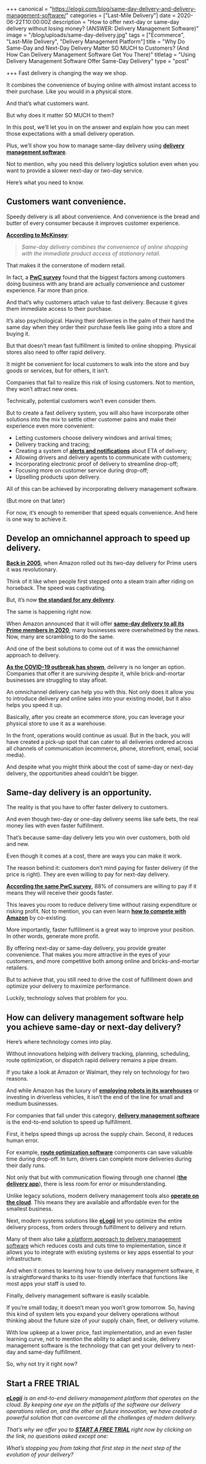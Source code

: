 +++
canonical = "https://elogii.com/blog/same-day-delivery-and-delivery-management-software/"
categories = ["Last-Mile Delivery"]
date = 2020-06-22T10:00:00Z
description = "How to offer next-day or same-day delivery without losing money? (ANSWER: Delivery Management Software)"
image = "/blog/uploads/same-day-delivery.jpg"
tags = ["Ecommerce", "Last-Mile Delivery", "Delivery Management Platform"]
title = "Why Do Same-Day and Next-Day Delivery Matter SO MUCH to Customers? (And How Can Delivery Management Software Get You There)"
titletag = "Using Delivery Management Software Offer Same-Day Delivery"
type = "post"

+++
Fast delivery is changing the way we shop.

It combines the convenience of buying online with almost instant access to their purchase. Like you would in a physical store.

And that’s what customers want.

But why does it matter SO MUCH to them?

In this post, we’ll let you in on the answer and explain how you can meet those expectations with a small delivery operation.

Plus, we’ll show you how to manage same-day delivery using [**delivery management software**](https://elogii.com/blog/the-delivery-management-software-market-how-to-choose-the-solution-that-works-for-your-delivery-in-2020/).

Not to mention, why you need this delivery logistics solution even when you want to provide a slower next-day or two-day service.

Here’s what you need to know.

## Customers want convenience.

Speedy delivery is all about convenience. And convenience is the bread and butter of every consumer because it improves customer experience.

[**According to McKinsey**](https://www.mckinsey.com/\~/media/McKinsey/Industries/Travel%20Transport%20and%20Logistics/Our%20Insights/Same%20day%20delivery%20the%20next%20evolutionary%20step%20in%20parcel%20logistics/Sameday_delivery_The_next_evolutionary_step_in_parcel_logistics.ashx):

> _Same-day delivery combines the convenience of online shopping with the immediate product access of stationary retail._

That makes it the cornerstone of modern retail.

In fact, a [**PwC survey**](https://www.pwc.com/gx/en/industries/consumer-markets/consumer-insights-survey.html) found that the biggest factors among customers doing business with any brand are actually convenience and customer experience. Far more than price.

And that’s why customers attach value to fast delivery. Because it gives them immediate access to their purchase.

It’s also psychological. Having their deliveries in the palm of their hand the same day when they order their purchase feels like going into a store and buying it.

But that doesn’t mean fast fulfillment is limited to online shopping. Physical stores also need to offer rapid delivery.

It might be convenient for local customers to walk into the store and buy goods or services, but for others, it isn’t.

Companies that fail to realize this risk of losing customers. Not to mention, they won’t attract new ones.

Technically, potential customers won’t even consider them.

But to create a fast delivery system, you will also have incorporate other solutions into the mix to settle other customer pains and make their experience even more convenient:

* Letting customers choose delivery windows and arrival times;
* Delivery tracking and tracing;
* Creating a system of [**alerts and notifications**](https://elogii.com/capabilities/communication-alerts) about ETA of delivery;
* Allowing drivers and delivery agents to communicate with customers;
* Incorporating electronic proof of delivery to streamline drop-off;
* Focusing more on customer service during drop-off;
* Upselling products upon delivery.

All of this can be achieved by incorporating delivery management software.

(But more on that later)

For now, it’s enough to remember that speed equals convenience. And here is one way to achieve it.

## Develop an omnichannel approach to speed up delivery.

[**Back in 2005**](https://money.cnn.com/2018/04/28/technology/amazon-prime-timeline/index.html), when Amazon rolled out its two-day delivery for Prime users it was revolutionary.

Think of it like when people first stepped onto a steam train after riding on horseback. The speed was captivating.

But, it’s now [**the standard for any delivery**](https://www.statista.com/statistics/561768/fast-online-order-delivery-us-consumers/).

The same is happening right now.

When Amazon announced that it will offer [**same-day delivery to all its Prime members in 2020**](https://techcrunch.com/2020/03/03/amazon-makes-its-same-day-delivery-service-faster-in-select-u-s-cities/), many businesses were overwhelmed by the news. Now, many are scrambling to do the same.

And one of the best solutions to come out of it was the omnichannel approach to delivery.

[**As the COVID-19 outbreak has shown**](https://elogii.com/blog/the-state-of-delivery-in-time-of-the-coronavirus/), delivery is no longer an option. Companies that offer it are surviving despite it, while brick-and-mortar businesses are struggling to stay afloat.

An omnichannel delivery can help you with this. Not only does it allow you to introduce delivery and online sales into your existing model, but it also helps you speed it up.

Basically, after you create an ecommerce store, you can leverage your physical store to use it as a warehouse.

In the front, operations would continue as usual. But in the back, you will have created a pick-up spot that can cater to all deliveries ordered across all channels of communication (ecommerce, phone, storefront, email, social media).

And despite what you might think about the cost of same-day or next-day delivery, the opportunities ahead couldn’t be bigger.

## Same-day delivery is an opportunity.

The reality is that you have to offer faster delivery to customers.

And even though two-day or one-day delivery seems like safe bets, the real money lies with even faster fulfillment.

That’s because same-day delivery lets you win over customers, both old and new.

Even though it comes at a cost, there are ways you can make it work.

The reason behind it: customers don’t mind paying for faster delivery (if the price is right). They are even willing to pay for next-day delivery.

[**According the same PwC survey**](https://www.pwc.com/gx/en/industries/consumer-markets/consumer-insights-survey.html), 88% of consumers are willing to pay if it means they will receive their goods faster.

This leaves you room to reduce delivery time without raising expenditure or risking profit. Not to mention, you can even learn [**how to compete with Amazon**](https://elogii.com/blog/how-can-retailers-survive-and-compete-in-the-age-of-amazon-delivery/) by co-existing.

More importantly, faster fulfillment is a great way to improve your position. In other words, generate more profit.

By offering next-day or same-day delivery, you provide greater convenience. That makes you more attractive in the eyes of your customers, and more competitive both among online and bricks-and-mortar retailers.

But to achieve that, you still need to drive the cost of fulfillment down and optimize your delivery to maximize performance.

Luckily, technology solves that problem for you.

## How can delivery management software help you achieve same-day or next-day delivery?

Here’s where technology comes into play.

Without innovations helping with delivery tracking, planning, scheduling, route optimization, or dispatch rapid delivery remains a pipe dream.

If you take a look at Amazon or Walmart, they rely on technology for two reasons.

And while Amazon has the luxury of [**employing robots in its warehouses**](https://www.youtube.com/watch?v=a77XyUI-zXo) or investing in driverless vehicles, it isn’t the end of the line for small and medium businesses.

For companies that fall under this category, [**delivery management software**](https://elogii.com/blog/what-is-delivery-management-software/) is the end-to-end solution to speed up fulfillment.

First, it helps speed things up across the supply chain. Second, it reduces human error.

For example, [**route optimization software**](https://elogii.com/blog/what-is-route-optimization-and-why-you-need-it/) components can save valuable time during drop-off. In turn, drivers can complete more deliveries during their daily runs.

Not only that but with communication flowing through one channel ([**the delivery app**](https://elogii.com/capabilities/driver-app)), there is less room for error or misunderstanding.

Unlike legacy solutions, modern delivery management tools also [**operate on the cloud**](https://elogii.com/blog/adopting-the-cloud-first-approach-to-delivery-logistics/). This means they are available and affordable even for the smallest business.

Next, modern systems solutions like [**eLogii**](https://elogii.com/) let you optimize the entire delivery process, from orders through fulfillment to delivery and return.

Many of them also take [a platform approach to delivery management software](https://elogii.com/blog/delivery-management-platforms/) which reduces costs and cuts time to implementation, since it allows you to integrate with existing systems or key apps essential to your infrastructure.

And when it comes to learning how to use delivery management software, it is straightforward thanks to its user-friendly interface that functions like most apps your staff is used to.

Finally, delivery management software is easily scalable.

If you’re small today, it doesn’t mean you won’t grow tomorrow. So, having this kind of system lets you expand your delivery operations without thinking about the future size of your supply chain, fleet, or delivery volume.

With low upkeep at a lower price, fast implementation, and an even faster learning curve, not to mention the ability to adapt and scale, delivery management software is the technology that can get your delivery to next-day and same-day fulfillment.

So, why not try it right now?

## Start a FREE TRIAL

[**_eLogii_**](https://elogii.com/) _is an end-to-end delivery management platform that operates on the cloud. By keeping one eye on the pitfalls of the software our delivery operations relied on, and the other on future innovation, we have created a powerful solution that can overcome all the challenges of modern delivery._

_That’s why we offer you to_ [**_START A FREE TRIAL_**](https://elogii.com/pricing) _right now by clicking on the link, no questions asked except one:_

_What’s stopping you from taking that first step in the next step of the evolution of your delivery?_